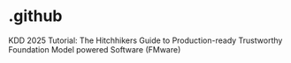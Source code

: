 # .github
 KDD 2025 Tutorial: The Hitchhikers Guide to Production-ready Trustworthy Foundation Model powered Software (FMware)
